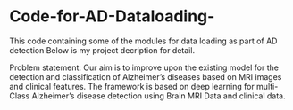 # Code-for-AD-Dataloading-
This code containing some of the modules for data loading as part of AD detection 
Below is my project decription for detail.



Problem statement:
Our aim is to improve upon the existing model for the detection and classification of
Alzheimer’s diseases based on MRI images and clinical features. The framework is based on
deep learning for multi-Class Alzheimer’s disease detection using Brain MRI Data and clinical data.

